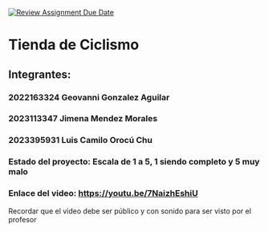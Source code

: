 [![Review Assignment Due Date](https://classroom.github.com/assets/deadline-readme-button-24ddc0f5d75046c5622901739e7c5dd533143b0c8e959d652212380cedb1ea36.svg)](https://classroom.github.com/a/-64Cssly)
# Tienda de Ciclismo 
## Integrantes:
### 2022163324 Geovanni Gonzalez Aguilar
### 2023113347 Jimena Mendez Morales
### 2023395931 Luis Camilo Orocú Chu

### Estado del proyecto: Escala de 1 a 5, 1 siendo completo y 5 muy malo
### Enlace del video: https://youtu.be/7NaizhEshiU
Recordar que el video debe ser público y con sonido para ser visto por el profesor
